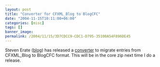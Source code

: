 ```yaml
---
layout: post
title: "Converter for CFXML_Blog to BlogCFC"
date: "2004-11-15T10:11:00+06:00"
categories: [misc]
tags: []
banner_image: 
permalink: /2004/11/15/3D7CDCC9-CDC1-D795-35100A54F896DE45
---
```


Steven Erate (<a href="http://www.talkingtree.com">blog</a>) has released a <a href="http://www.talkingtree.com/blog/index.cfm?mode=entry&entry=39E8F1FD-45A6-2844-7B1D789C2B221C59">converter</a> to migrate entries from CFXML_Blog to BlogCFC format. This will be in the core zip next time I do a release.